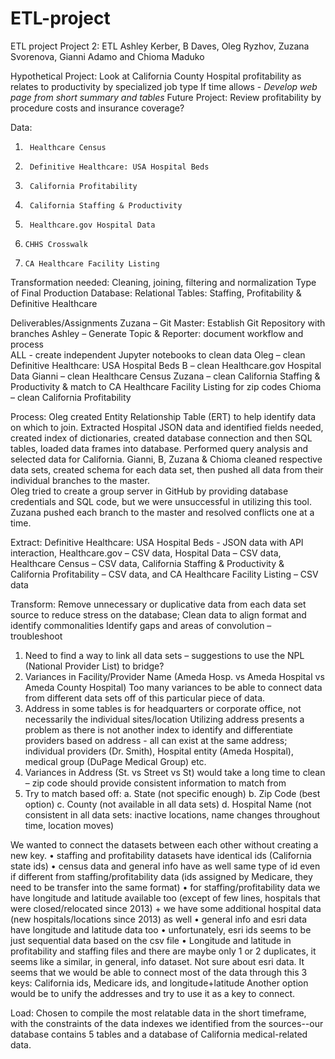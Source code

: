 # ETL-project
ETL project
Project 2: ETL
Ashley Kerber, B Daves, Oleg Ryzhov, Zuzana Svorenova, Gianni Adamo and Chioma Maduko

Hypothetical Project:
Look at California County Hospital profitability as relates to productivity by specialized job type
If time allows - *Develop web page from short summary and tables*
           	Future Project: Review profitability by procedure costs and insurance coverage?

Data:
1.      Healthcare Census
2.      Definitive Healthcare: USA Hospital Beds
3.      California Profitability
4.      California Staffing & Productivity
5.      Healthcare.gov Hospital Data
6.     CHHS Crosswalk
7.     CA Healthcare Facility Listing

Transformation needed:
Cleaning, joining, filtering and normalization
Type of Final Production Database:
Relational
Tables:
Staffing, Profitability & Definitive Healthcare
 
Deliverables/Assignments
Zuzana – Git Master: Establish Git Repository with branches 
Ashley – Generate Topic & Reporter: document workflow and process                                                                                    
ALL - create independent Jupyter notebooks to clean data
Oleg – clean Definitive Healthcare: USA Hospital Beds
B – clean Healthcare.gov Hospital Data
Gianni – clean Healthcare Census
Zuzana – clean California Staffing & Productivity & match to CA Healthcare Facility Listing for zip codes
Chioma – clean California Profitability
 
Process:
Oleg created Entity Relationship Table (ERT) to help identify data on which to join.  Extracted Hospital JSON data and identified fields needed, created index of dictionaries, created database connection and then SQL tables, loaded data frames into database.  Performed query analysis and selected data for California. 
Gianni, B, Zuzana & Chioma cleaned respective data sets, created schema for each data set, then pushed all data from their individual branches to the master.          	
Oleg tried to create a group server in GitHub by providing database credentials and SQL code, but we were unsuccessful in utilizing this tool.
Zuzana pushed each branch to the master and resolved conflicts one at a time.         
                          	
Extract: Definitive Healthcare: USA Hospital Beds - JSON data with API interaction, 
  Healthcare.gov – CSV data, 
   Hospital Data – CSV data, 
   Healthcare Census – CSV data, 
   California Staffing & Productivity & California Profitability – CSV data, 
   and CA Healthcare Facility Listing – CSV data
   
Transform: Remove unnecessary or duplicative data from each data set source to reduce stress on the database; 
Clean data to align format and identify commonalities
Identify gaps and areas of convolution – troubleshoot
  1. Need to find a way to link all data sets – suggestions to use the NPL (National Provider List) to bridge? 
  2. Variances in Facility/Provider Name (Ameda Hosp. vs Ameda Hospital vs Ameda County Hospital)
    Too many variances to be able to connect data from different data sets off of this particular piece of data. 
  3. Address in some tables is for headquarters or corporate office, not necessarily the individual sites/location
    Utilizing address presents a problem as there is not another index to identify and differentiate providers based on address - all can exist at the same address; 
      individual providers (Dr. Smith), Hospital entity (Ameda Hospital), medical group (DuPage Medical Group) etc.
4. Variances in Address (St. vs Street vs St) would take a long time to clean – zip code should provide consistent information to match from
5. Try to match based off:
    a. State (not specific enough)
    b. Zip Code (best option)
    c. County (not available in all data sets)
    d. Hospital Name (not consistent in all data sets: inactive locations, name changes throughout time, location moves)

We wanted to connect the datasets between each other without creating a new key.
•	staffing and profitability datasets have identical ids (California state ids)
•	census data and general info have as well same type of id even if different from staffing/profitability data (ids assigned by Medicare, they need to be transfer into the same format)
•	for staffing/profitability data we have longitude and latitude available too (except of few lines, hospitals that were closed/relocated since 2013) + we have some additional hospital data (new hospitals/locations since 2013) as well
•	general info and esri data have longitude and latitude data too
•	unfortunately, esri ids seems to be just sequential data based on the csv file
•	Longitude and latitude in profitability and staffing files and there are maybe only 1 or 2 duplicates, it seems like a similar, in general, info dataset. Not sure about esri data.
It seems that we would be able to connect most of the data through this 3 keys: California ids, Medicare ids, and longitude+latitude
Another option would be to unify the addresses and try to use it as a key to connect.

Load: Chosen to compile the most relatable data in the short timeframe, with the constraints of the data indexes we identified from the sources--our database contains 5 tables and a database of California medical-related data.
